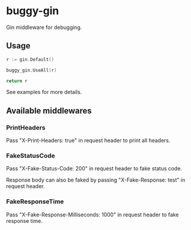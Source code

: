 # buggy-gin

Gin middleware for debugging.

## Usage

```go
r := gin.Default()

buggy_gin.UseAll(r)

return r
```

See examples for more details.

## Available middlewares

### PrintHeaders

Pass "X-Print-Headers: true" in request header to print all headers.

### FakeStatusCode

Pass "X-Fake-Status-Code: 200" in request header to fake status code.

Response body can also be faked by passing "X-Fake-Response: test" in request header.

### FakeResponseTime

Pass "X-Fake-Response-Milliseconds: 1000" in request header to fake response time.
